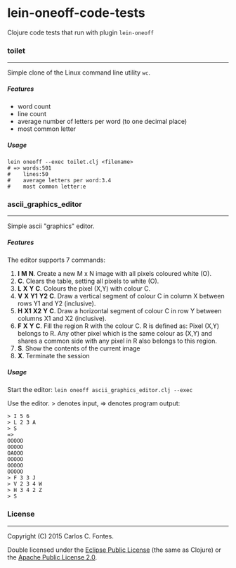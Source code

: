 lein-oneoff-code-tests
==========
Clojure code tests that run with plugin `lein-oneoff`

### toilet
-------
Simple clone of the Linux command line utility `wc`.

##### Features
* word count
* line count
* average number of letters per word (to one decimal place)
* most common letter

##### Usage
```
lein oneoff --exec toilet.clj <filename>
# => words:501
#    lines:50
#    average letters per word:3.4
#    most common letter:e
```

### ascii_graphics_editor
-------
Simple ascii "graphics" editor.

##### Features
The editor supports 7 commands:

1. **I** **M** **N**. Create a new M x N image with all pixels
coloured white (O).
2. **C**. Clears the table, setting all pixels to white (O).
3. **L** **X** **Y** **C**. Colours the pixel (X,Y) with colour C.
4. **V** **X** **Y1** **Y2** **C**. Draw a vertical segment of
colour C in column X between rows Y1 and Y2 (inclusive).
5. **H** **X1** **X2** **Y** **C**. Draw a horizontal segment of
colour C in row Y between columns X1 and X2 (inclusive).
6. **F** **X** **Y** **C**. Fill the region R with the colour C.
R is defined as: Pixel (X,Y) belongs to R. Any other pixel which
is the same colour as (X,Y) and shares a common side with any
pixel in R also belongs to this region.
7. **S**. Show the contents of the current image
8. **X**. Terminate the session

##### Usage
Start the editor: `lein oneoff ascii_graphics_editor.clj --exec`

Use the editor. > denotes input, => denotes program output:
```
> I 5 6 
> L 2 3 A 
> S
=> 
OOOOO
OOOOO
OAOOO
OOOOO
OOOOO
OOOOO
> F 3 3 J 
> V 2 3 4 W 
> H 3 4 2 Z 
> S
```

### License
-------
Copyright (C) 2015 Carlos C. Fontes.

Double licensed under the
[Eclipse Public License](http://www.eclipse.org/legal/epl-v10.html) 
(the same as Clojure) or the 
[Apache Public License 2.0](http://www.apache.org/licenses/LICENSE-2.0.html).
